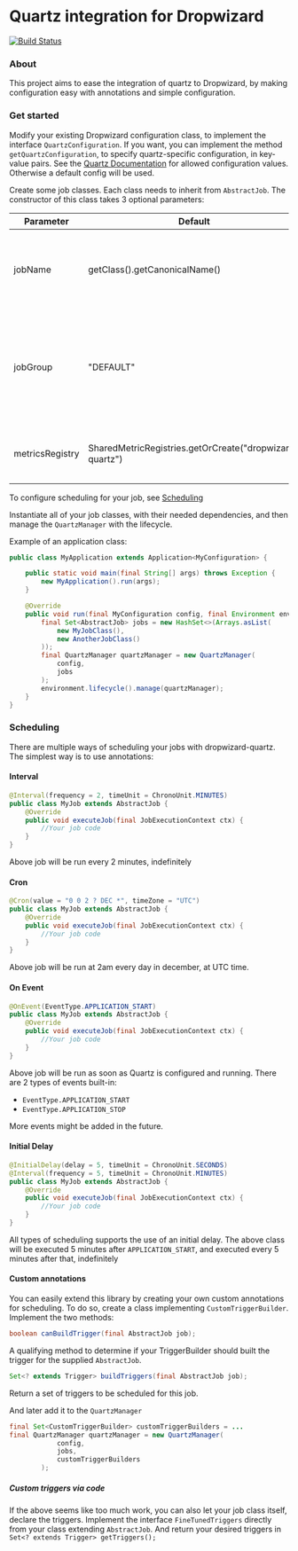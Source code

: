 # Quartz integration for Dropwizard

[![Build Status](https://travis-ci.org/izrobin/dropwizard-quartz.svg?branch=master)](https://travis-ci.org/izrobin/dropwizard-quartz)

### About
This project aims to ease the integration of quartz to Dropwizard, by making configuration easy with annotations and simple configuration.

### Get started

Modify your existing Dropwizard configuration class, to implement the interface `QuartzConfiguration`.
If you want, you can implement the method `getQuartzConfiguration`, to specify quartz-specific configuration, in key-value pairs.
See the [Quartz Documentation](http://www.quartz-scheduler.org/documentation/quartz-2.x/configuration/) for allowed configuration values.
Otherwise a default config will be used.

Create some job classes. Each class needs to inherit from `AbstractJob`.
The constructor of this class takes 3 optional parameters:

| Parameter         | Default                                                 | Description                                                                                     |
| ----------------- | ------------------------------------------------------- | ------------------------------------------------------------------------------------------------|
| jobName           | getClass().getCanonicalName()                           | The name for your job, as registered by the Quartz scheduler                                    |
| jobGroup          | "DEFAULT"                                               | The group, that your job belongs to. The combination of jobName and jobGroup needs to be unique |
| metricsRegistry   | SharedMetricRegistries.getOrCreate("dropwizard-quartz") | A custom metrics registry to measure timing etc.                                                |

To configure scheduling for your job, see [Scheduling](#scheduling)

Instantiate all of your job classes, with their needed dependencies, 
and then manage the `QuartzManager` with the lifecycle.

Example of an application class:

```java
public class MyApplication extends Application<MyConfiguration> {

    public static void main(final String[] args) throws Exception {
        new MyApplication().run(args);
    }

    @Override
    public void run(final MyConfiguration config, final Environment environment) throws Exception {
        final Set<AbstractJob> jobs = new HashSet<>(Arrays.asList(
            new MyJobClass(),
            new AnotherJobClass()
        ));
        final QuartzManager quartzManager = new QuartzManager(
            config,
            jobs
        );
        environment.lifecycle().manage(quartzManager);
    }
}
```


### Scheduling

There are multiple ways of scheduling your jobs with dropwizard-quartz. The simplest way is to use annotations:

#### Interval
```java
@Interval(frequency = 2, timeUnit = ChronoUnit.MINUTES)
public class MyJob extends AbstractJob {
    @Override
    public void executeJob(final JobExecutionContext ctx) {
        //Your job code
    }
}
```
Above job will be run every 2 minutes, indefinitely 

#### Cron
```java
@Cron(value = "0 0 2 ? DEC *", timeZone = "UTC")
public class MyJob extends AbstractJob {
    @Override
    public void executeJob(final JobExecutionContext ctx) {
        //Your job code
    }
}
```
Above job will be run at 2am every day in december, at UTC time.


#### On Event
```java
@OnEvent(EventType.APPLICATION_START)
public class MyJob extends AbstractJob {
    @Override
    public void executeJob(final JobExecutionContext ctx) {
        //Your job code
    }
}
```
Above job will be run as soon as Quartz is configured and running. 
There are 2 types of events built-in:
 - `EventType.APPLICATION_START`
 - `EventType.APPLICATION_STOP`
 
More events might be added in the future.

#### Initial Delay
```java
@InitialDelay(delay = 5, timeUnit = ChronoUnit.SECONDS)
@Interval(frequency = 5, timeUnit = ChronoUnit.MINUTES)
public class MyJob extends AbstractJob {
    @Override
    public void executeJob(final JobExecutionContext ctx) {
        //Your job code
    }
}
```

All types of scheduling supports the use of an initial delay. 
The above class will be executed 5 minutes after `APPLICATION_START`, 
and executed every 5 minutes after that, indefinitely  


#### Custom annotations

You can easily extend this library by creating your own custom annotations for scheduling.
To do so, create a class implementing `CustomTriggerBuilder`. Implement the two methods:

```java
boolean canBuildTrigger(final AbstractJob job);
```
A qualifying method to determine if your TriggerBuilder should built the trigger for the supplied `AbstractJob`.

```java
Set<? extends Trigger> buildTriggers(final AbstractJob job);
```
Return a set of triggers to be scheduled for this job.

And later add it to the `QuartzManager`

````java
final Set<CustomTriggerBuilder> customTriggerBuilders = ...
final QuartzManager quartzManager = new QuartzManager(
            config,
            jobs,
            customTriggerBuilders
        );
````


##### Custom triggers via code

If the above seems like too much work, you can also let your job class itself, declare the triggers.
Implement the interface `FineTunedTriggers` directly from your class extending `AbstractJob`.
And return your desired triggers in `Set<? extends Trigger> getTriggers();`
